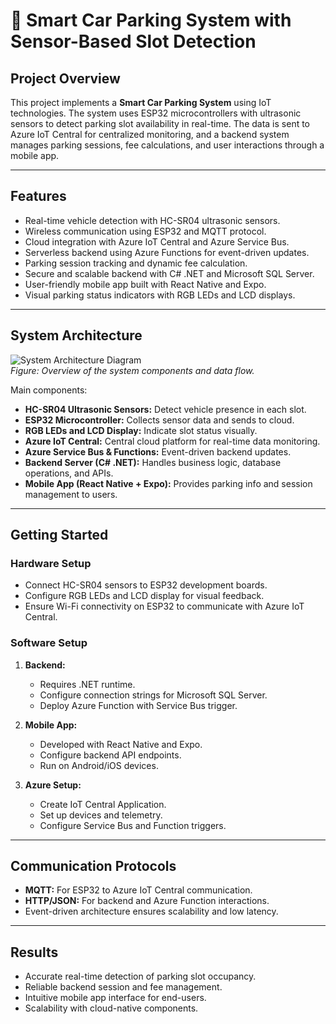# 🚗 Smart Car Parking System with Sensor-Based Slot Detection

## Project Overview

This project implements a **Smart Car Parking System** using IoT technologies. The system uses ESP32 microcontrollers with ultrasonic sensors to detect parking slot availability in real-time. The data is sent to Azure IoT Central for centralized monitoring, and a backend system manages parking sessions, fee calculations, and user interactions through a mobile app.

---

## Features

- Real-time vehicle detection with HC-SR04 ultrasonic sensors.
- Wireless communication using ESP32 and MQTT protocol.
- Cloud integration with Azure IoT Central and Azure Service Bus.
- Serverless backend using Azure Functions for event-driven updates.
- Parking session tracking and dynamic fee calculation.
- Secure and scalable backend with C# .NET and Microsoft SQL Server.
- User-friendly mobile app built with React Native and Expo.
- Visual parking status indicators with RGB LEDs and LCD displays.

---

## System Architecture

![System Architecture Diagram](./Documentations/Images/system-architecture.png)  
*Figure: Overview of the system components and data flow.*

Main components:

- **HC-SR04 Ultrasonic Sensors:** Detect vehicle presence in each slot.
- **ESP32 Microcontroller:** Collects sensor data and sends to cloud.
- **RGB LEDs and LCD Display:** Indicate slot status visually.
- **Azure IoT Central:** Central cloud platform for real-time data monitoring.
- **Azure Service Bus & Functions:** Event-driven backend updates.
- **Backend Server (C# .NET):** Handles business logic, database operations, and APIs.
- **Mobile App (React Native + Expo):** Provides parking info and session management to users.

---

## Getting Started

### Hardware Setup

- Connect HC-SR04 sensors to ESP32 development boards.
- Configure RGB LEDs and LCD display for visual feedback.
- Ensure Wi-Fi connectivity on ESP32 to communicate with Azure IoT Central.

### Software Setup

1. **Backend:**
   - Requires .NET runtime.
   - Configure connection strings for Microsoft SQL Server.
   - Deploy Azure Function with Service Bus trigger.

2. **Mobile App:**
   - Developed with React Native and Expo.
   - Configure backend API endpoints.
   - Run on Android/iOS devices.

3. **Azure Setup:**
   - Create IoT Central Application.
   - Set up devices and telemetry.
   - Configure Service Bus and Function triggers.

---

## Communication Protocols

- **MQTT:** For ESP32 to Azure IoT Central communication.
- **HTTP/JSON:** For backend and Azure Function interactions.
- Event-driven architecture ensures scalability and low latency.

---

## Results

- Accurate real-time detection of parking slot occupancy.
- Reliable backend session and fee management.
- Intuitive mobile app interface for end-users.
- Scalability with cloud-native components.
